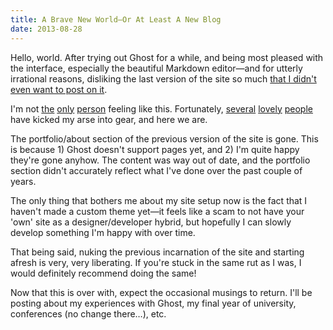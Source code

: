 ```yaml
---
title: A Brave New World—Or At Least A New Blog
date: 2013-08-28
---
```


Hello, world. After trying out Ghost for a while, and being most pleased with the interface, especially the beautiful Markdown editor—and for utterly irrational reasons, disliking the last version of the site so much [that I didn't even want to post on it](https://twitter.com/jegtnes/status/392578950926729217).

I'm not [the](https://twitter.com/tjobbe/status/392583007355166720) [only](https://twitter.com/KatherineCory/status/392590574534266880) [person](https://twitter.com/Kybosch_85/status/392619690667028480) feeling like this. Fortunately, [several](http://www.dan-davies.co.uk/should-i-blog) [lovely](https://twitter.com/StuRobson/status/392591172507828224) [people](https://twitter.com/welcomebrand/status/392595660597645312) have kicked my arse into gear, and here we are.

The portfolio/about section of the previous version of the site is gone. This is because 1) Ghost doesn't support pages yet, and 2) I'm quite happy they're gone anyhow. The content was way out of date, and the portfolio section didn't accurately reflect what I've done over the past couple of years.

The only thing that bothers me about my site setup now is the fact that I haven't made a custom theme yet—it feels like a scam to not have your 'own' site as a designer/developer hybrid, but hopefully I can slowly develop something I'm happy with over time.

That being said, nuking the previous incarnation of the site and starting afresh is very, very liberating. If you're stuck in the same rut as I was, I would definitely recommend doing the same!

Now that this is over with, expect the occasional musings to return. I'll be posting about my experiences with Ghost, my final year of university, conferences (no change there…), etc.

